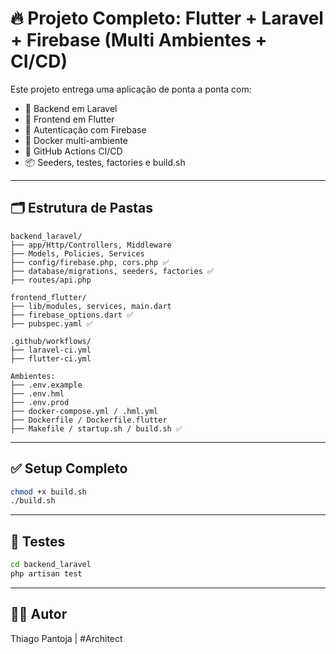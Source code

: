 # 🔥 Projeto Completo: Flutter + Laravel + Firebase (Multi Ambientes + CI/CD)

Este projeto entrega uma aplicação de ponta a ponta com:

- 🧠 Backend em Laravel
- 📱 Frontend em Flutter
- 🔐 Autenticação com Firebase
- 🐳 Docker multi-ambiente
- 🚀 GitHub Actions CI/CD
- 📦 Seeders, testes, factories e build.sh

---

## 🗂️ Estrutura de Pastas

```
backend_laravel/
├── app/Http/Controllers, Middleware
├── Models, Policies, Services
├── config/firebase.php, cors.php ✅
├── database/migrations, seeders, factories ✅
├── routes/api.php

frontend_flutter/
├── lib/modules, services, main.dart
├── firebase_options.dart ✅
├── pubspec.yaml ✅

.github/workflows/
├── laravel-ci.yml
├── flutter-ci.yml

Ambientes:
├── .env.example
├── .env.hml
├── .env.prod
├── docker-compose.yml / .hml.yml
├── Dockerfile / Dockerfile.flutter
├── Makefile / startup.sh / build.sh ✅
```

---

## ✅ Setup Completo

```bash
chmod +x build.sh
./build.sh
```

---

## 🧪 Testes

```bash
cd backend_laravel
php artisan test
```

---

## 👨‍💻 Autor

Thiago Pantoja | #Architect
